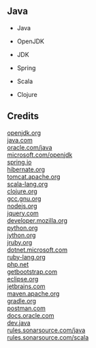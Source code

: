 Java
----

- Java

- OpenJDK

- JDK

- Spring

- Scala

- Clojure

Credits
-------
[openjdk.org](https://openjdk.org/)  
[java.com](https://java.com/)  
[oracle.com/java](https://oracle.com/java/)  
[microsoft.com/openjdk](https://microsoft.com/openjdk/)  
[spring.io](https://spring.io/)  
[hibernate.org](https://hibernate.org/)  
[tomcat.apache.org](https://tomcat.apache.org/)  
[scala-lang.org](https://scala-lang.org/)  
[clojure.org](https://clojure.org/)  
[gcc.gnu.org](https://gcc.gnu.org/)  
[nodejs.org](https://nodejs.org/)  
[jquery.com](https://jquery.com/)  
[developer.mozilla.org](https://developer.mozilla.org/)  
[python.org](https://python.org/)  
[jython.org](https://jython.org/)  
[jruby.org](https://jruby.org/)  
[dotnet.microsoft.com](https://dotnet.microsoft.com/)  
[ruby-lang.org](https://ruby-lang.org/)  
[php.net](https://php.net/)  
[getbootstrap.com](https://getbootstrap.com/)  
[eclipse.org](https://eclipse.org/)  
[jetbrains.com](https://jetbrains.com/)  
[maven.apache.org](https://maven.apache.org/)  
[gradle.org](https://gradle.org/)  
[postman.com](https://postman.com/)  
[docs.oracle.com](https://docs.oracle.com/)  
[dev.java](https://dev.java/)  
[rules.sonarsource.com/java](https://rules.sonarsource.com/java/)  
[rules.sonarsource.com/scala](https://rules.sonarsource.com/scala/)
